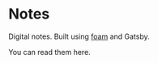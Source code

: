 # Notes

Digital notes. Built using [foam](https://foambubble.github.io/foam) and Gatsby. 

You can read them here. 


